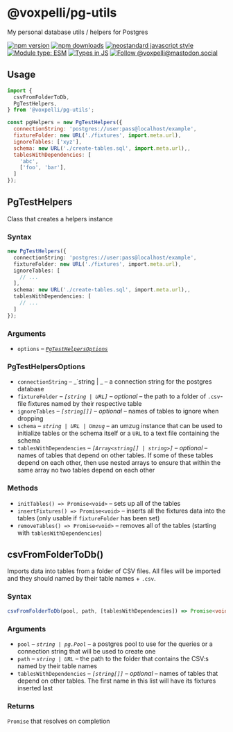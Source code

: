 # @voxpelli/pg-utils

My personal database utils / helpers for Postgres

[![npm version](https://img.shields.io/npm/v/@voxpelli/pg-utils.svg?style=flat)](https://www.npmjs.com/package/@voxpelli/pg-utils)
[![npm downloads](https://img.shields.io/npm/dm/@voxpelli/pg-utils.svg?style=flat)](https://www.npmjs.com/package/@voxpelli/pg-utils)
[![neostandard javascript style](https://img.shields.io/badge/code_style-neostandard-7fffff?style=flat&labelColor=ff80ff)](https://github.com/neostandard/neostandard)
[![Module type: ESM](https://img.shields.io/badge/module%20type-esm-brightgreen)](https://github.com/voxpelli/badges-cjs-esm)
[![Types in JS](https://img.shields.io/badge/types_in_js-yes-brightgreen)](https://github.com/voxpelli/types-in-js)
[![Follow @voxpelli@mastodon.social](https://img.shields.io/mastodon/follow/109247025527949675?domain=https%3A%2F%2Fmastodon.social&style=social)](https://mastodon.social/@voxpelli)

## Usage

```javascript
import {
  csvFromFolderToDb,
  PgTestHelpers,
} from '@voxpelli/pg-utils';

const pgHelpers = new PgTestHelpers({
  connectionString: 'postgres://user:pass@localhost/example',
  fixtureFolder: new URL('./fixtures', import.meta.url),
  ignoreTables: ['xyz'],
  schema: new URL('./create-tables.sql', import.meta.url),,
  tablesWithDependencies: [
    'abc',
    ['foo', 'bar'],
  ]
});
```

## PgTestHelpers

Class that creates a helpers instance

### Syntax

```ts
new PgTestHelpers({
  connectionString: 'postgres://user:pass@localhost/example',
  fixtureFolder: new URL('./fixtures', import.meta.url),
  ignoreTables: [
    // ...
  ],
  schema: new URL('./create-tables.sql', import.meta.url),,
  tablesWithDependencies: [
    // ...
  ]
});
```

### Arguments

* `options` – _[`PgTestHelpersOptions`](#pgtesthelpersoptions)_

### PgTestHelpersOptions

* `connectionString` – _`string | _ – a connection string for the postgres database
* `fixtureFolder` – _`[string | URL]`_ – _optional_ – the path to a folder of `.csv`-file fixtures named by their respective table
* `ignoreTables` – _`[string[]]`_ – _optional_ – names of tables to ignore when dropping
* `schema` – _`string | URL | Umzug`_ – an umzug instance that can be used to initialize tables or the schema itself or a `URL` to a text file containing the schema
* `tablesWithDependencies` – _`[Array<string[] | string>]`_ – _optional_ – names of tables that depend on other tables. If some of these tables depend on each other, then use nested arrays to ensure that within the same array no two tables depend on each other

### Methods

* `initTables() => Promise<void>` – sets up all of the tables
* `insertFixtures() => Promise<void>` – inserts all the fixtures data into the tables (only usable if `fixtureFolder` has been set)
* `removeTables() => Promise<void>` – removes all of the tables (starting with `tablesWithDependencies`)

## csvFromFolderToDb()

Imports data into tables from a folder of CSV files. All files will be imported and they should named by their table names + `.csv`.

### Syntax

```ts
csvFromFolderToDb(pool, path, [tablesWithDependencies]) => Promise<void>
```

### Arguments

* `pool` – _`string | pg.Pool`_ – a postgres pool to use for the queries or a connection string that will be used to create one
* `path` – _`string | URL`_ – the path to the folder that contains the CSV:s named by their table names
* `tablesWithDependencies` – _`[string[]]`_ – _optional_ – names of tables that depend on other tables. The first name in this list will have its fixtures inserted last

### Returns

`Promise` that resolves on completion

<!-- ## Used by

* [`example`](https://example.com/) – used by this one to do X and Y

## Similar modules

* [`example`](https://example.com/) – is similar in this way

## See also

* [Announcement blog post](#)
* [Announcement tweet](#) -->
